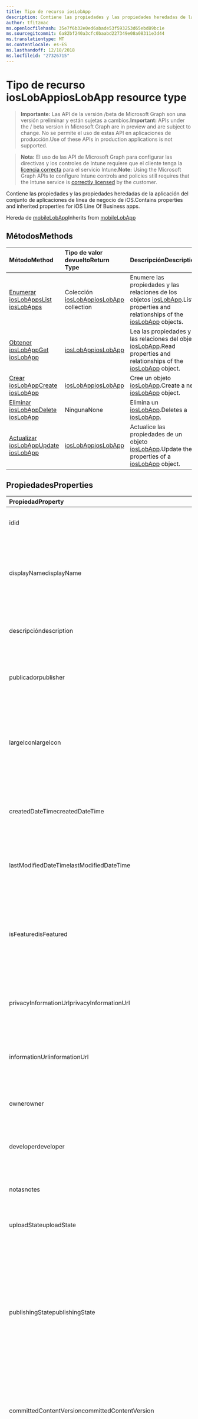 ```yaml
---
title: Tipo de recurso iosLobApp
description: Contiene las propiedades y las propiedades heredadas de la aplicación del conjunto de aplicaciones de línea de negocio de iOS.
author: tfitzmac
ms.openlocfilehash: 35e7f6b32e0ed6abade53f593253d65ebd89bc1e
ms.sourcegitcommit: 6a82bf240a3cfc0baabd227349e08a08311e3d44
ms.translationtype: MT
ms.contentlocale: es-ES
ms.lasthandoff: 12/18/2018
ms.locfileid: "27326715"
---
```

# <a name="ioslobapp-resource-type"></a><span data-ttu-id="1fcfb-103">Tipo de recurso iosLobApp</span><span class="sxs-lookup"><span data-stu-id="1fcfb-103">iosLobApp resource type</span></span>

> <span data-ttu-id="1fcfb-104">**Importante:** Las API de la versión /beta de Microsoft Graph son una versión preliminar y están sujetas a cambios.</span><span class="sxs-lookup"><span data-stu-id="1fcfb-104">**Important:** APIs under the / beta version in Microsoft Graph are in preview and are subject to change.</span></span> <span data-ttu-id="1fcfb-105">No se permite el uso de estas API en aplicaciones de producción.</span><span class="sxs-lookup"><span data-stu-id="1fcfb-105">Use of these APIs in production applications is not supported.</span></span>

> <span data-ttu-id="1fcfb-106">**Nota:** El uso de las API de Microsoft Graph para configurar las directivas y los controles de Intune requiere que el cliente tenga la [licencia correcta](https://go.microsoft.com/fwlink/?linkid=839381) para el servicio Intune.</span><span class="sxs-lookup"><span data-stu-id="1fcfb-106">**Note:** Using the Microsoft Graph APIs to configure Intune controls and policies still requires that the Intune service is [correctly licensed](https://go.microsoft.com/fwlink/?linkid=839381) by the customer.</span></span>

<span data-ttu-id="1fcfb-107">Contiene las propiedades y las propiedades heredadas de la aplicación del conjunto de aplicaciones de línea de negocio de iOS.</span><span class="sxs-lookup"><span data-stu-id="1fcfb-107">Contains properties and inherited properties for iOS Line Of Business apps.</span></span>

<span data-ttu-id="1fcfb-108">Hereda de [mobileLobApp](../resources/intune-apps-mobilelobapp.md)</span><span class="sxs-lookup"><span data-stu-id="1fcfb-108">Inherits from [mobileLobApp](../resources/intune-apps-mobilelobapp.md)</span></span>

## <a name="methods"></a><span data-ttu-id="1fcfb-109">Métodos</span><span class="sxs-lookup"><span data-stu-id="1fcfb-109">Methods</span></span>
|<span data-ttu-id="1fcfb-110">Método</span><span class="sxs-lookup"><span data-stu-id="1fcfb-110">Method</span></span>|<span data-ttu-id="1fcfb-111">Tipo de valor devuelto</span><span class="sxs-lookup"><span data-stu-id="1fcfb-111">Return Type</span></span>|<span data-ttu-id="1fcfb-112">Descripción</span><span class="sxs-lookup"><span data-stu-id="1fcfb-112">Description</span></span>|
|:---|:---|:---|
|[<span data-ttu-id="1fcfb-113">Enumerar iosLobApps</span><span class="sxs-lookup"><span data-stu-id="1fcfb-113">List iosLobApps</span></span>](../api/intune-apps-ioslobapp-list.md)|<span data-ttu-id="1fcfb-114">Colección [iosLobApp](../resources/intune-apps-ioslobapp.md)</span><span class="sxs-lookup"><span data-stu-id="1fcfb-114">[iosLobApp](../resources/intune-apps-ioslobapp.md) collection</span></span>|<span data-ttu-id="1fcfb-115">Enumere las propiedades y las relaciones de los objetos [iosLobApp](../resources/intune-apps-ioslobapp.md).</span><span class="sxs-lookup"><span data-stu-id="1fcfb-115">List properties and relationships of the [iosLobApp](../resources/intune-apps-ioslobapp.md) objects.</span></span>|
|[<span data-ttu-id="1fcfb-116">Obtener iosLobApp</span><span class="sxs-lookup"><span data-stu-id="1fcfb-116">Get iosLobApp</span></span>](../api/intune-apps-ioslobapp-get.md)|[<span data-ttu-id="1fcfb-117">iosLobApp</span><span class="sxs-lookup"><span data-stu-id="1fcfb-117">iosLobApp</span></span>](../resources/intune-apps-ioslobapp.md)|<span data-ttu-id="1fcfb-118">Lea las propiedades y las relaciones del objeto [iosLobApp](../resources/intune-apps-ioslobapp.md).</span><span class="sxs-lookup"><span data-stu-id="1fcfb-118">Read properties and relationships of the [iosLobApp](../resources/intune-apps-ioslobapp.md) object.</span></span>|
|[<span data-ttu-id="1fcfb-119">Crear iosLobApp</span><span class="sxs-lookup"><span data-stu-id="1fcfb-119">Create iosLobApp</span></span>](../api/intune-apps-ioslobapp-create.md)|[<span data-ttu-id="1fcfb-120">iosLobApp</span><span class="sxs-lookup"><span data-stu-id="1fcfb-120">iosLobApp</span></span>](../resources/intune-apps-ioslobapp.md)|<span data-ttu-id="1fcfb-121">Cree un objeto [iosLobApp](../resources/intune-apps-ioslobapp.md).</span><span class="sxs-lookup"><span data-stu-id="1fcfb-121">Create a new [iosLobApp](../resources/intune-apps-ioslobapp.md) object.</span></span>|
|[<span data-ttu-id="1fcfb-122">Eliminar iosLobApp</span><span class="sxs-lookup"><span data-stu-id="1fcfb-122">Delete iosLobApp</span></span>](../api/intune-apps-ioslobapp-delete.md)|<span data-ttu-id="1fcfb-123">Ninguna</span><span class="sxs-lookup"><span data-stu-id="1fcfb-123">None</span></span>|<span data-ttu-id="1fcfb-124">Elimina un [iosLobApp](../resources/intune-apps-ioslobapp.md).</span><span class="sxs-lookup"><span data-stu-id="1fcfb-124">Deletes a [iosLobApp](../resources/intune-apps-ioslobapp.md).</span></span>|
|[<span data-ttu-id="1fcfb-125">Actualizar iosLobApp</span><span class="sxs-lookup"><span data-stu-id="1fcfb-125">Update iosLobApp</span></span>](../api/intune-apps-ioslobapp-update.md)|[<span data-ttu-id="1fcfb-126">iosLobApp</span><span class="sxs-lookup"><span data-stu-id="1fcfb-126">iosLobApp</span></span>](../resources/intune-apps-ioslobapp.md)|<span data-ttu-id="1fcfb-127">Actualice las propiedades de un objeto [iosLobApp](../resources/intune-apps-ioslobapp.md).</span><span class="sxs-lookup"><span data-stu-id="1fcfb-127">Update the properties of a [iosLobApp](../resources/intune-apps-ioslobapp.md) object.</span></span>|

## <a name="properties"></a><span data-ttu-id="1fcfb-128">Propiedades</span><span class="sxs-lookup"><span data-stu-id="1fcfb-128">Properties</span></span>
|<span data-ttu-id="1fcfb-129">Propiedad</span><span class="sxs-lookup"><span data-stu-id="1fcfb-129">Property</span></span>|<span data-ttu-id="1fcfb-130">Tipo</span><span class="sxs-lookup"><span data-stu-id="1fcfb-130">Type</span></span>|<span data-ttu-id="1fcfb-131">Descripción</span><span class="sxs-lookup"><span data-stu-id="1fcfb-131">Description</span></span>|
|:---|:---|:---|
|<span data-ttu-id="1fcfb-132">id</span><span class="sxs-lookup"><span data-stu-id="1fcfb-132">id</span></span>|<span data-ttu-id="1fcfb-133">String</span><span class="sxs-lookup"><span data-stu-id="1fcfb-133">String</span></span>|<span data-ttu-id="1fcfb-134">Clave de la entidad.</span><span class="sxs-lookup"><span data-stu-id="1fcfb-134">Key of the entity.</span></span> <span data-ttu-id="1fcfb-135">Heredado de [mobileApp](../resources/intune-apps-mobileapp.md).</span><span class="sxs-lookup"><span data-stu-id="1fcfb-135">Inherited from [mobileApp](../resources/intune-apps-mobileapp.md)</span></span>|
|<span data-ttu-id="1fcfb-136">displayName</span><span class="sxs-lookup"><span data-stu-id="1fcfb-136">displayName</span></span>|<span data-ttu-id="1fcfb-137">String</span><span class="sxs-lookup"><span data-stu-id="1fcfb-137">String</span></span>|<span data-ttu-id="1fcfb-138">Título de la aplicación importado o proporcionado por el administrador.</span><span class="sxs-lookup"><span data-stu-id="1fcfb-138">The admin provided or imported title of the app.</span></span> <span data-ttu-id="1fcfb-139">Heredado de [mobileApp](../resources/intune-apps-mobileapp.md).</span><span class="sxs-lookup"><span data-stu-id="1fcfb-139">Inherited from [mobileApp](../resources/intune-apps-mobileapp.md)</span></span>|
|<span data-ttu-id="1fcfb-140">descripción</span><span class="sxs-lookup"><span data-stu-id="1fcfb-140">description</span></span>|<span data-ttu-id="1fcfb-141">String</span><span class="sxs-lookup"><span data-stu-id="1fcfb-141">String</span></span>|<span data-ttu-id="1fcfb-142">Descripción de la aplicación.</span><span class="sxs-lookup"><span data-stu-id="1fcfb-142">The description of the app.</span></span> <span data-ttu-id="1fcfb-143">Heredado de [mobileApp](../resources/intune-apps-mobileapp.md).</span><span class="sxs-lookup"><span data-stu-id="1fcfb-143">Inherited from [mobileApp](../resources/intune-apps-mobileapp.md)</span></span>|
|<span data-ttu-id="1fcfb-144">publicador</span><span class="sxs-lookup"><span data-stu-id="1fcfb-144">publisher</span></span>|<span data-ttu-id="1fcfb-145">String</span><span class="sxs-lookup"><span data-stu-id="1fcfb-145">String</span></span>|<span data-ttu-id="1fcfb-146">Publicador de la aplicación.</span><span class="sxs-lookup"><span data-stu-id="1fcfb-146">The publisher of the app.</span></span> <span data-ttu-id="1fcfb-147">Heredado de [mobileApp](../resources/intune-apps-mobileapp.md).</span><span class="sxs-lookup"><span data-stu-id="1fcfb-147">Inherited from [mobileApp](../resources/intune-apps-mobileapp.md)</span></span>|
|<span data-ttu-id="1fcfb-148">largeIcon</span><span class="sxs-lookup"><span data-stu-id="1fcfb-148">largeIcon</span></span>|[<span data-ttu-id="1fcfb-149">mimeContent</span><span class="sxs-lookup"><span data-stu-id="1fcfb-149">mimeContent</span></span>](../resources/intune-shared-mimecontent.md)|<span data-ttu-id="1fcfb-150">Icono grande que se mostrará en los detalles de la aplicación y se usa para cargar el icono.</span><span class="sxs-lookup"><span data-stu-id="1fcfb-150">The large icon, to be displayed in the app details and used for upload of the icon.</span></span> <span data-ttu-id="1fcfb-151">Heredado de [mobileApp](../resources/intune-apps-mobileapp.md).</span><span class="sxs-lookup"><span data-stu-id="1fcfb-151">Inherited from [mobileApp](../resources/intune-apps-mobileapp.md)</span></span>|
|<span data-ttu-id="1fcfb-152">createdDateTime</span><span class="sxs-lookup"><span data-stu-id="1fcfb-152">createdDateTime</span></span>|<span data-ttu-id="1fcfb-153">DateTimeOffset</span><span class="sxs-lookup"><span data-stu-id="1fcfb-153">DateTimeOffset</span></span>|<span data-ttu-id="1fcfb-154">Fecha y hora de creación de la aplicación.</span><span class="sxs-lookup"><span data-stu-id="1fcfb-154">The date and time the app was created.</span></span> <span data-ttu-id="1fcfb-155">Heredado de [mobileApp](../resources/intune-apps-mobileapp.md).</span><span class="sxs-lookup"><span data-stu-id="1fcfb-155">Inherited from [mobileApp](../resources/intune-apps-mobileapp.md)</span></span>|
|<span data-ttu-id="1fcfb-156">lastModifiedDateTime</span><span class="sxs-lookup"><span data-stu-id="1fcfb-156">lastModifiedDateTime</span></span>|<span data-ttu-id="1fcfb-157">DateTimeOffset</span><span class="sxs-lookup"><span data-stu-id="1fcfb-157">DateTimeOffset</span></span>|<span data-ttu-id="1fcfb-158">Fecha y hora de la última modificación de la aplicación.</span><span class="sxs-lookup"><span data-stu-id="1fcfb-158">The date and time the app was last modified.</span></span> <span data-ttu-id="1fcfb-159">Heredado de [mobileApp](../resources/intune-apps-mobileapp.md).</span><span class="sxs-lookup"><span data-stu-id="1fcfb-159">Inherited from [mobileApp](../resources/intune-apps-mobileapp.md)</span></span>|
|<span data-ttu-id="1fcfb-160">isFeatured</span><span class="sxs-lookup"><span data-stu-id="1fcfb-160">isFeatured</span></span>|<span data-ttu-id="1fcfb-161">Boolean</span><span class="sxs-lookup"><span data-stu-id="1fcfb-161">Boolean</span></span>|<span data-ttu-id="1fcfb-162">Valor que indica si el administrador ha marcado la aplicación como destacada. Heredado de [mobileApp](../resources/intune-apps-mobileapp.md).</span><span class="sxs-lookup"><span data-stu-id="1fcfb-162">The value indicating whether the app is marked as featured by the admin. Inherited from [mobileApp](../resources/intune-apps-mobileapp.md)</span></span>|
|<span data-ttu-id="1fcfb-163">privacyInformationUrl</span><span class="sxs-lookup"><span data-stu-id="1fcfb-163">privacyInformationUrl</span></span>|<span data-ttu-id="1fcfb-164">String</span><span class="sxs-lookup"><span data-stu-id="1fcfb-164">String</span></span>|<span data-ttu-id="1fcfb-165">La dirección URL de la declaración de privacidad.</span><span class="sxs-lookup"><span data-stu-id="1fcfb-165">The privacy statement Url.</span></span> <span data-ttu-id="1fcfb-166">Heredado de [mobileApp](../resources/intune-apps-mobileapp.md).</span><span class="sxs-lookup"><span data-stu-id="1fcfb-166">Inherited from [mobileApp](../resources/intune-apps-mobileapp.md)</span></span>|
|<span data-ttu-id="1fcfb-167">informationUrl</span><span class="sxs-lookup"><span data-stu-id="1fcfb-167">informationUrl</span></span>|<span data-ttu-id="1fcfb-168">String</span><span class="sxs-lookup"><span data-stu-id="1fcfb-168">String</span></span>|<span data-ttu-id="1fcfb-169">La dirección URL para obtener más información.</span><span class="sxs-lookup"><span data-stu-id="1fcfb-169">The more information Url.</span></span> <span data-ttu-id="1fcfb-170">Heredado de [mobileApp](../resources/intune-apps-mobileapp.md).</span><span class="sxs-lookup"><span data-stu-id="1fcfb-170">Inherited from [mobileApp](../resources/intune-apps-mobileapp.md)</span></span>|
|<span data-ttu-id="1fcfb-171">owner</span><span class="sxs-lookup"><span data-stu-id="1fcfb-171">owner</span></span>|<span data-ttu-id="1fcfb-172">String</span><span class="sxs-lookup"><span data-stu-id="1fcfb-172">String</span></span>|<span data-ttu-id="1fcfb-173">Propietario de la aplicación.</span><span class="sxs-lookup"><span data-stu-id="1fcfb-173">The owner of the app.</span></span> <span data-ttu-id="1fcfb-174">Heredado de [mobileApp](../resources/intune-apps-mobileapp.md).</span><span class="sxs-lookup"><span data-stu-id="1fcfb-174">Inherited from [mobileApp](../resources/intune-apps-mobileapp.md)</span></span>|
|<span data-ttu-id="1fcfb-175">developer</span><span class="sxs-lookup"><span data-stu-id="1fcfb-175">developer</span></span>|<span data-ttu-id="1fcfb-176">String</span><span class="sxs-lookup"><span data-stu-id="1fcfb-176">String</span></span>|<span data-ttu-id="1fcfb-177">Desarrollador de la aplicación.</span><span class="sxs-lookup"><span data-stu-id="1fcfb-177">The developer of the app.</span></span> <span data-ttu-id="1fcfb-178">Heredado de [mobileApp](../resources/intune-apps-mobileapp.md).</span><span class="sxs-lookup"><span data-stu-id="1fcfb-178">Inherited from [mobileApp](../resources/intune-apps-mobileapp.md)</span></span>|
|<span data-ttu-id="1fcfb-179">notas</span><span class="sxs-lookup"><span data-stu-id="1fcfb-179">notes</span></span>|<span data-ttu-id="1fcfb-180">String</span><span class="sxs-lookup"><span data-stu-id="1fcfb-180">String</span></span>|<span data-ttu-id="1fcfb-181">Notas de la aplicación.</span><span class="sxs-lookup"><span data-stu-id="1fcfb-181">Notes for the app.</span></span> <span data-ttu-id="1fcfb-182">Heredado de [mobileApp](../resources/intune-apps-mobileapp.md).</span><span class="sxs-lookup"><span data-stu-id="1fcfb-182">Inherited from [mobileApp](../resources/intune-apps-mobileapp.md)</span></span>|
|<span data-ttu-id="1fcfb-183">uploadState</span><span class="sxs-lookup"><span data-stu-id="1fcfb-183">uploadState</span></span>|<span data-ttu-id="1fcfb-184">Int32</span><span class="sxs-lookup"><span data-stu-id="1fcfb-184">Int32</span></span>|<span data-ttu-id="1fcfb-185">El estado de carga.</span><span class="sxs-lookup"><span data-stu-id="1fcfb-185">The upload state.</span></span> <span data-ttu-id="1fcfb-186">Heredado de [mobileApp](../resources/intune-apps-mobileapp.md).</span><span class="sxs-lookup"><span data-stu-id="1fcfb-186">Inherited from [mobileApp](../resources/intune-apps-mobileapp.md)</span></span>|
|<span data-ttu-id="1fcfb-187">publishingState</span><span class="sxs-lookup"><span data-stu-id="1fcfb-187">publishingState</span></span>|[<span data-ttu-id="1fcfb-188">mobileAppPublishingState</span><span class="sxs-lookup"><span data-stu-id="1fcfb-188">mobileAppPublishingState</span></span>](../resources/intune-apps-mobileapppublishingstate.md)|<span data-ttu-id="1fcfb-189">Estado de publicación de la aplicación.</span><span class="sxs-lookup"><span data-stu-id="1fcfb-189">The publishing state for the app.</span></span> <span data-ttu-id="1fcfb-190">La aplicación no puede asignarse a menos que se publique.</span><span class="sxs-lookup"><span data-stu-id="1fcfb-190">The app cannot be assigned unless the app is published.</span></span> <span data-ttu-id="1fcfb-191">Se hereda de [mobileApp](../resources/intune-apps-mobileapp.md).</span><span class="sxs-lookup"><span data-stu-id="1fcfb-191">Inherited from [mobileApp](../resources/intune-apps-mobileapp.md).</span></span> <span data-ttu-id="1fcfb-192">Los valores posibles son: `notPublished`, `processing` y `published`.</span><span class="sxs-lookup"><span data-stu-id="1fcfb-192">Possible values are: `notPublished`, `processing`, `published`.</span></span>|
|<span data-ttu-id="1fcfb-193">committedContentVersion</span><span class="sxs-lookup"><span data-stu-id="1fcfb-193">committedContentVersion</span></span>|<span data-ttu-id="1fcfb-194">String</span><span class="sxs-lookup"><span data-stu-id="1fcfb-194">String</span></span>|<span data-ttu-id="1fcfb-195">Versión interna del contenido confirmado.</span><span class="sxs-lookup"><span data-stu-id="1fcfb-195">The internal committed content version.</span></span> <span data-ttu-id="1fcfb-196">Heredado de [mobileLobApp](../resources/intune-apps-mobilelobapp.md).</span><span class="sxs-lookup"><span data-stu-id="1fcfb-196">Inherited from [mobileLobApp](../resources/intune-apps-mobilelobapp.md)</span></span>|
|<span data-ttu-id="1fcfb-197">fileName</span><span class="sxs-lookup"><span data-stu-id="1fcfb-197">fileName</span></span>|<span data-ttu-id="1fcfb-198">String</span><span class="sxs-lookup"><span data-stu-id="1fcfb-198">String</span></span>|<span data-ttu-id="1fcfb-199">Nombre del archivo de la aplicación de LOB principal.</span><span class="sxs-lookup"><span data-stu-id="1fcfb-199">The name of the main Lob application file.</span></span> <span data-ttu-id="1fcfb-200">Heredado de [mobileLobApp](../resources/intune-apps-mobilelobapp.md).</span><span class="sxs-lookup"><span data-stu-id="1fcfb-200">Inherited from [mobileLobApp](../resources/intune-apps-mobilelobapp.md)</span></span>|
|<span data-ttu-id="1fcfb-201">size</span><span class="sxs-lookup"><span data-stu-id="1fcfb-201">size</span></span>|<span data-ttu-id="1fcfb-202">Int64</span><span class="sxs-lookup"><span data-stu-id="1fcfb-202">Int64</span></span>|<span data-ttu-id="1fcfb-203">Tamaño total, incluidos todos los archivos cargados.</span><span class="sxs-lookup"><span data-stu-id="1fcfb-203">The total size, including all uploaded files.</span></span> <span data-ttu-id="1fcfb-204">Heredado de [mobileLobApp](../resources/intune-apps-mobilelobapp.md).</span><span class="sxs-lookup"><span data-stu-id="1fcfb-204">Inherited from [mobileLobApp](../resources/intune-apps-mobilelobapp.md)</span></span>|
|<span data-ttu-id="1fcfb-205">bundleId</span><span class="sxs-lookup"><span data-stu-id="1fcfb-205">bundleId</span></span>|<span data-ttu-id="1fcfb-206">String</span><span class="sxs-lookup"><span data-stu-id="1fcfb-206">String</span></span>|<span data-ttu-id="1fcfb-207">Nombre de la identidad.</span><span class="sxs-lookup"><span data-stu-id="1fcfb-207">The Identity Name.</span></span>|
|<span data-ttu-id="1fcfb-208">applicableDeviceType</span><span class="sxs-lookup"><span data-stu-id="1fcfb-208">applicableDeviceType</span></span>|[<span data-ttu-id="1fcfb-209">iosDeviceType</span><span class="sxs-lookup"><span data-stu-id="1fcfb-209">iosDeviceType</span></span>](../resources/intune-apps-iosdevicetype.md)|<span data-ttu-id="1fcfb-210">Arquitectura de iOS en la que se puede ejecutar esta aplicación.</span><span class="sxs-lookup"><span data-stu-id="1fcfb-210">The iOS architecture for which this app can run on.</span></span>|
|<span data-ttu-id="1fcfb-211">minimumSupportedOperatingSystem</span><span class="sxs-lookup"><span data-stu-id="1fcfb-211">minimumSupportedOperatingSystem</span></span>|[<span data-ttu-id="1fcfb-212">iosMinimumOperatingSystem</span><span class="sxs-lookup"><span data-stu-id="1fcfb-212">iosMinimumOperatingSystem</span></span>](../resources/intune-apps-iosminimumoperatingsystem.md)|<span data-ttu-id="1fcfb-213">Valor del sistema operativo mínimo aplicable.</span><span class="sxs-lookup"><span data-stu-id="1fcfb-213">The value for the minimum applicable operating system.</span></span>|
|<span data-ttu-id="1fcfb-214">expirationDateTime</span><span class="sxs-lookup"><span data-stu-id="1fcfb-214">expirationDateTime</span></span>|<span data-ttu-id="1fcfb-215">DateTimeOffset</span><span class="sxs-lookup"><span data-stu-id="1fcfb-215">DateTimeOffset</span></span>|<span data-ttu-id="1fcfb-216">Fecha de expiración.</span><span class="sxs-lookup"><span data-stu-id="1fcfb-216">The expiration time.</span></span>|
|<span data-ttu-id="1fcfb-217">versionNumber</span><span class="sxs-lookup"><span data-stu-id="1fcfb-217">versionNumber</span></span>|<span data-ttu-id="1fcfb-218">String</span><span class="sxs-lookup"><span data-stu-id="1fcfb-218">String</span></span>|<span data-ttu-id="1fcfb-219">El número de la versión de la aplicación de línea de negocio (LoB) de iOS.</span><span class="sxs-lookup"><span data-stu-id="1fcfb-219">The version number of iOS Line of Business (LoB) app.</span></span>|
|<span data-ttu-id="1fcfb-220">buildNumber</span><span class="sxs-lookup"><span data-stu-id="1fcfb-220">buildNumber</span></span>|<span data-ttu-id="1fcfb-221">String</span><span class="sxs-lookup"><span data-stu-id="1fcfb-221">String</span></span>|<span data-ttu-id="1fcfb-222">El número de compilación de la aplicación de línea de negocio (LoB) de iOS.</span><span class="sxs-lookup"><span data-stu-id="1fcfb-222">The build number of iOS Line of Business (LoB) app.</span></span>|
|<span data-ttu-id="1fcfb-223">identityVersion</span><span class="sxs-lookup"><span data-stu-id="1fcfb-223">identityVersion</span></span>|<span data-ttu-id="1fcfb-224">String</span><span class="sxs-lookup"><span data-stu-id="1fcfb-224">String</span></span>|<span data-ttu-id="1fcfb-225">La versión de identidad.</span><span class="sxs-lookup"><span data-stu-id="1fcfb-225">The identity version.</span></span>|

## <a name="relationships"></a><span data-ttu-id="1fcfb-226">Relaciones</span><span class="sxs-lookup"><span data-stu-id="1fcfb-226">Relationships</span></span>
|<span data-ttu-id="1fcfb-227">Relación</span><span class="sxs-lookup"><span data-stu-id="1fcfb-227">Relationship</span></span>|<span data-ttu-id="1fcfb-228">Tipo</span><span class="sxs-lookup"><span data-stu-id="1fcfb-228">Type</span></span>|<span data-ttu-id="1fcfb-229">Descripción</span><span class="sxs-lookup"><span data-stu-id="1fcfb-229">Description</span></span>|
|:---|:---|:---|
|<span data-ttu-id="1fcfb-230">categorías</span><span class="sxs-lookup"><span data-stu-id="1fcfb-230">categories</span></span>|<span data-ttu-id="1fcfb-231">Colección [mobileAppCategory](../resources/intune-apps-mobileappcategory.md)</span><span class="sxs-lookup"><span data-stu-id="1fcfb-231">[mobileAppCategory](../resources/intune-apps-mobileappcategory.md) collection</span></span>|<span data-ttu-id="1fcfb-232">La lista de categorías para esta aplicación.</span><span class="sxs-lookup"><span data-stu-id="1fcfb-232">The list of categories for this app.</span></span> <span data-ttu-id="1fcfb-233">Heredado de [mobileApp](../resources/intune-apps-mobileapp.md)</span><span class="sxs-lookup"><span data-stu-id="1fcfb-233">Inherited from [mobileApp](../resources/intune-apps-mobileapp.md)</span></span>|
|<span data-ttu-id="1fcfb-234">asignaciones</span><span class="sxs-lookup"><span data-stu-id="1fcfb-234">assignments</span></span>|<span data-ttu-id="1fcfb-235">Colección [mobileAppAssignment](../resources/intune-apps-mobileappassignment.md)</span><span class="sxs-lookup"><span data-stu-id="1fcfb-235">[mobileAppAssignment](../resources/intune-apps-mobileappassignment.md) collection</span></span>|<span data-ttu-id="1fcfb-236">La lista de asignaciones de grupo para esta aplicación móvil.</span><span class="sxs-lookup"><span data-stu-id="1fcfb-236">The list of group assignments for this mobile app.</span></span> <span data-ttu-id="1fcfb-237">Heredado de [mobileApp](../resources/intune-apps-mobileapp.md)</span><span class="sxs-lookup"><span data-stu-id="1fcfb-237">Inherited from [mobileApp](../resources/intune-apps-mobileapp.md)</span></span>|
|<span data-ttu-id="1fcfb-238">installSummary</span><span class="sxs-lookup"><span data-stu-id="1fcfb-238">installSummary</span></span>|[<span data-ttu-id="1fcfb-239">mobileAppInstallSummary</span><span class="sxs-lookup"><span data-stu-id="1fcfb-239">mobileAppInstallSummary</span></span>](../resources/intune-apps-mobileappinstallsummary.md)|<span data-ttu-id="1fcfb-240">Resumen de instalación de las aplicaciones para móviles.</span><span class="sxs-lookup"><span data-stu-id="1fcfb-240">Mobile App Install Summary.</span></span> <span data-ttu-id="1fcfb-241">Heredado de [mobileApp](../resources/intune-apps-mobileapp.md).</span><span class="sxs-lookup"><span data-stu-id="1fcfb-241">Inherited from [mobileApp](../resources/intune-apps-mobileapp.md)</span></span>|
|<span data-ttu-id="1fcfb-242">deviceStatuses</span><span class="sxs-lookup"><span data-stu-id="1fcfb-242">deviceStatuses</span></span>|<span data-ttu-id="1fcfb-243">colección de [mobileAppInstallStatus](../resources/intune-apps-mobileappinstallstatus.md)</span><span class="sxs-lookup"><span data-stu-id="1fcfb-243">[mobileAppInstallStatus](../resources/intune-apps-mobileappinstallstatus.md) collection</span></span>|<span data-ttu-id="1fcfb-244">La lista de los Estados de instalación para esta aplicación móvil.</span><span class="sxs-lookup"><span data-stu-id="1fcfb-244">The list of installation states for this mobile app.</span></span> <span data-ttu-id="1fcfb-245">Heredado de [mobileApp](../resources/intune-apps-mobileapp.md).</span><span class="sxs-lookup"><span data-stu-id="1fcfb-245">Inherited from [mobileApp](../resources/intune-apps-mobileapp.md)</span></span>|
|<span data-ttu-id="1fcfb-246">userStatuses</span><span class="sxs-lookup"><span data-stu-id="1fcfb-246">userStatuses</span></span>|<span data-ttu-id="1fcfb-247">colección de [userAppInstallStatus](../resources/intune-apps-userappinstallstatus.md)</span><span class="sxs-lookup"><span data-stu-id="1fcfb-247">[userAppInstallStatus](../resources/intune-apps-userappinstallstatus.md) collection</span></span>|<span data-ttu-id="1fcfb-248">La lista de los Estados de instalación para esta aplicación móvil.</span><span class="sxs-lookup"><span data-stu-id="1fcfb-248">The list of installation states for this mobile app.</span></span> <span data-ttu-id="1fcfb-249">Heredado de [mobileApp](../resources/intune-apps-mobileapp.md)</span><span class="sxs-lookup"><span data-stu-id="1fcfb-249">Inherited from [mobileApp](../resources/intune-apps-mobileapp.md)</span></span>|
|<span data-ttu-id="1fcfb-250">contentVersions</span><span class="sxs-lookup"><span data-stu-id="1fcfb-250">contentVersions</span></span>|<span data-ttu-id="1fcfb-251">Colección [mobileAppContent](../resources/intune-apps-mobileappcontent.md)</span><span class="sxs-lookup"><span data-stu-id="1fcfb-251">[mobileAppContent](../resources/intune-apps-mobileappcontent.md) collection</span></span>|<span data-ttu-id="1fcfb-252">La lista de versiones de contenido de esta aplicación.</span><span class="sxs-lookup"><span data-stu-id="1fcfb-252">The list of content versions for this app.</span></span> <span data-ttu-id="1fcfb-253">Heredado de [mobileLobApp](../resources/intune-apps-mobilelobapp.md)</span><span class="sxs-lookup"><span data-stu-id="1fcfb-253">Inherited from [mobileLobApp](../resources/intune-apps-mobilelobapp.md)</span></span>|

## <a name="json-representation"></a><span data-ttu-id="1fcfb-254">Representación JSON</span><span class="sxs-lookup"><span data-stu-id="1fcfb-254">JSON Representation</span></span>
<span data-ttu-id="1fcfb-255">Aquí tiene una representación JSON del recurso.</span><span class="sxs-lookup"><span data-stu-id="1fcfb-255">Here is a JSON representation of the resource.</span></span>
<!-- {
  "blockType": "resource",
  "keyProperty": "id",
  "@odata.type": "microsoft.graph.iosLobApp"
}
-->
``` json
{
  "@odata.type": "#microsoft.graph.iosLobApp",
  "id": "String (identifier)",
  "displayName": "String",
  "description": "String",
  "publisher": "String",
  "largeIcon": {
    "@odata.type": "microsoft.graph.mimeContent",
    "type": "String",
    "value": "binary"
  },
  "createdDateTime": "String (timestamp)",
  "lastModifiedDateTime": "String (timestamp)",
  "isFeatured": true,
  "privacyInformationUrl": "String",
  "informationUrl": "String",
  "owner": "String",
  "developer": "String",
  "notes": "String",
  "uploadState": 1024,
  "publishingState": "String",
  "committedContentVersion": "String",
  "fileName": "String",
  "size": 1024,
  "bundleId": "String",
  "applicableDeviceType": {
    "@odata.type": "microsoft.graph.iosDeviceType",
    "iPad": true,
    "iPhoneAndIPod": true
  },
  "minimumSupportedOperatingSystem": {
    "@odata.type": "microsoft.graph.iosMinimumOperatingSystem",
    "v8_0": true,
    "v9_0": true,
    "v10_0": true,
    "v11_0": true,
    "v12_0": true
  },
  "expirationDateTime": "String (timestamp)",
  "versionNumber": "String",
  "buildNumber": "String",
  "identityVersion": "String"
}
```





